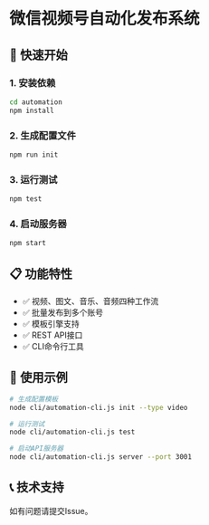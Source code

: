 # 微信视频号自动化发布系统

## 🚀 快速开始

### 1. 安装依赖
```bash
cd automation
npm install
```

### 2. 生成配置文件
```bash
npm run init
```

### 3. 运行测试
```bash
npm test
```

### 4. 启动服务器
```bash
npm start
```

## 📋 功能特性

- ✅ 视频、图文、音乐、音频四种工作流
- ✅ 批量发布到多个账号
- ✅ 模板引擎支持
- ✅ REST API接口
- ✅ CLI命令行工具

## 🎯 使用示例

```bash
# 生成配置模板
node cli/automation-cli.js init --type video

# 运行测试
node cli/automation-cli.js test

# 启动API服务器
node cli/automation-cli.js server --port 3001
```

## 📞 技术支持

如有问题请提交Issue。
